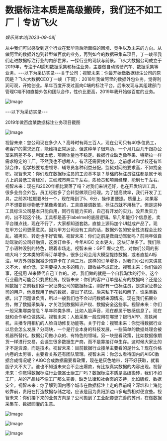 # 数据标注本质是高级搬砖，我们还不如工厂｜专访飞火

*娱乐资本论|2023-09-08|*

从中我们可以感受到这个行业在繁华背后所面临的困境、竞争以及未来的方向。从做阿里的数据外包到转型做百度的业务，再到如今的数据采集车项目，丁一峻带我们走进数据标注行业的内部世界，一探行业的现状与前景。飞火大数据公司成立于2019年，专注于AI感知数据采集和标注业务，主要做自动驾驶汽车、数据采集等业务。---以下为采访实录---关于公司：视智未来：你最开始做数据标注公司的原因是？飞火大数据CEO丁一峻（下同）：2018年我做阿里的数据外包业务，觉得利润可观，开始创业。早年百度开发过面向C端的标注平台，后来发现与其组建部门管理C端不如直接外包和团队合作，性价比更高，2019年我开始做百度的业务。

![Image](https://mmbiz.qpic.cn/mmbiz_gif/UgtzVuzhFd7b9zoHgZT3lgLN9icAsrOKuIicEc1jnAYwdNsccufkng44ehmsiclaTMtrmCjic0rJOUbUWbCfiaFup4g/640?wx_fmt=gif&tp=wxpic&wxfrom=5&wx_lazy=1)

---以下为采访实录---

2019年做百度某数据标注业务项目截图

![Image](https://mmbiz.qpic.cn/mmbiz_png/UgtzVuzhFd7b9zoHgZT3lgLN9icAsrOKuRXGMBvGHIib7uBExZ5GCtDc3L5miccjG0icMtRNJEbibbqGWZIMQTYVsOg/640?wx_fmt=png&tp=wxpic&wxfrom=5&wx_lazy=1&wx_co=1)

视智未来：您公司现在多少人？高峰时有两三百人，现在公司只有40多位员工，老客户的需求还在，能维持正常运营，但这种单子很鸡肋，一个月几百几千跟办公室采购差不多，利润太低，项目体量也不稳定。数据行业缺乏像苹果、特斯拉一样需求稳定的工厂。不然我也不想裁人，有活还需要找外包，之前想过和学校还有监狱合作，但学校要考虑领导、辅导员各种利益分配，监狱对网络要求高，不如找全职。视智未来：你们现在数据标注员的工资基本是？基础的标注员往往都是属于地方上的最低工资标准，三线城市两三千左右，质检员和项目经理，能到七千左右。视智未来：现在和2020年相比衰落了吗？对我们来讲还好，也在开发培训工具，很多业务会外包，员工经验多了会转型做项目经理。为了提高效率，我们开发了工具，之前2D拉框要8分一个，现在降到了5、6分，操作更便捷。质量上，如果客户不想要目标物低于某像素值的，工具直接调数值，标注员就不用标了。但是这种工具标注公司基本只能自用，同行有能力买的，自己有开发的实力。没开发实力的，出不起这个钱。工具都是基于labelme的底层逻辑。早几年能打个信息差，卖平台赚点钱，现在不行了，大家都知道套路，直接上源码加个UI就成产品了。现在甲方公司更愿意买。因为甲方公司没有工具的话，数据外包的安全性流程会比较乱，被拷贝、转走也不好管理。视智未来：你们之前是做自动驾驶吗？前两年做自动驾驶的公司好融资，这类订单多，今年AIGC 文本更火，这块订单多了。我们除了小语种没别的特色，跟着市场走。视智未来：GPT 爆火之后，对你们公司的影响大吗？文本类的零碎订单增多，很多公司会用大模型提炼数据，或者直接AI标注，甲方外包数据减少预算卡在了两三万。这样的订单增多，对我们小公司来讲意义不大，单价低，又需要投入太多的精力，跟收益不成正比。视智未来：你们做的事，还挺用 AI来替代自己工作的。对，我们做的就是一个自我淘汰的行业。这个行业最终可能会只剩质检员。视智未来：你们的客户订单是私有的数据吗？还是公网数据？之前我们做一家证券公司的数据标注，刚好有一位标注员，是这家证券公司的用户，他发现用了他的数据，提出了抗议。后来私下花钱和解了。谁采集数据，出了问题谁负责，所以一般我们也不会过问数据来源情况。现在我们拓展业务，做了数据采集车，才关注到数据知识产权、数据安全这些事。视智未来：你们一般采集哪类信息？早年种类多样，比如人脸声音，现在都属于敏感信息了。现在就和合作单位做路采。视智未来：人脸采集一般应用在哪里？银行APP、高铁闸机，主播专用相机的人脸自动修复功能等。关于行业：视智未来：你觉得数据行业以后会怎么发展？分两块，一个是行业本身的科技发展，一些简单的数据处理会被机器所替代。数据公司做小众的、有特色的领域。另一块是看政策，比如数据像期货一样进行交易，会诞生很多数据生产商，而不是靠接订单生存。这时候大家比的才不是资源，而是技术。视智未来：目前数据行业接单主要看的是什么？现在价格内卷的太厉害，主要看关系还有团队管理。视智未来：你怎么看待国内的AIGC数据合成情况呢？AIGC合成数据需要看政策，现在是灰色地带，好不好获取，就看胆子大不大了。谁也不知道未来会不会出爆款，有比拟真实数据的内容出现。视智未来：你觉得数据标注行业像富士康工厂吗？数据标注本质是高级搬砖，我们不如工厂，AI的产品线不像工厂那么完善，缺乏法律和社会面的支持，比如版权、数据安全。视智未来：你了解到国内哪个城市在数据标注上走的靠前吗？深圳和上海比较靠前，贵阳在打造数据存储之地，应该是因为贵阳那边山多电费相对便宜些。视智未来：你们接下来的业务方向是？公司搬到了工业配套更完善的苏州，在做数据采集车、数据回灌的生意。

![Image](https://mmbiz.qpic.cn/mmbiz_png/UgtzVuzhFd7b9zoHgZT3lgLN9icAsrOKudeEBdhNlzQhesMVm8iaiaWovNPLGzI4ECh9Ydq0JRORL0BibTYianZr8rQ/640?wx_fmt=png&tp=wxpic&wxfrom=5&wx_lazy=1&wx_co=1)

![Image](https://mmbiz.qpic.cn/mmbiz_png/UgtzVuzhFd7b9zoHgZT3lgLN9icAsrOKumSeia8yjjaia22kyVbAzxy78e6hxQ3Vvovdh2JFS66FR3rp2lbRqZfGg/640?wx_fmt=png&tp=wxpic&wxfrom=5&wx_lazy=1&wx_co=1)

![Image](https://mmbiz.qpic.cn/mmbiz_png/UgtzVuzhFd7b9zoHgZT3lgLN9icAsrOKuRtkwd9ALmTJGqmicQ6wibiaNb3dicfnbvNUV1vFxyWJayJaWHgOMVpCb8A/640?wx_fmt=png&tp=wxpic&wxfrom=5&wx_lazy=1&wx_co=1)


